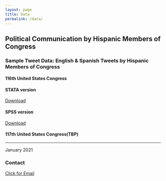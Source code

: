 ```yaml
---
layout: page
title: Data
permalink: /data/
---
```


## Political Communication by Hispanic Members of Congress
### Sample Tweet Data: English & Spanish Tweets by Hispanic Members of Congress

#### 116th United States Congress

#### STATA version
[Download](/images/EngSpanTweets.dta)

#### SPSS version
[Download](/images/EngSpanTweets.sav)

#### 117th United States Congress(TBP)
---

January 2021
### Contact
[Click for Email](mailto:cxg172030@utdallas.edu)
